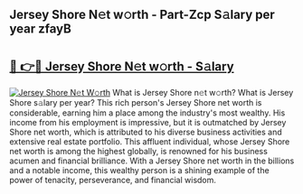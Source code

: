 ## Jersey Shore N𝚎t w𝚘rth - Part-Zcp S𝚊lary per year zfayB

# <h2><a href="http://gc39pz.nevu.top/?p=Jersey+Shore">🔗 👉🔴 Jersey Shore N𝚎t w𝚘rth - S𝚊lary</a></h2>

[![Jersey Shore N𝚎t W𝚘rth](https://i.imgur.com/Oavwk0R.jpeg)](http://gc39pz.nevu.top/?p=Jersey+Shore)
What is Jersey Shore n𝚎t w𝚘rth? What is Jersey Shore s𝚊lary per year?
This rich person's Jersey Shore net worth is considerable, earning him a place among the industry's most wealthy. His income from his employment is impressive, but it is outmatched by Jersey Shore net worth, which is attributed to his diverse business activities and extensive real estate portfolio. This affluent individual, whose Jersey Shore net worth is among the highest globally, is renowned for his business acumen and financial brilliance. With a Jersey Shore net worth in the billions and a notable income, this wealthy person is a shining example of the power of tenacity, perseverance, and financial wisdom.
